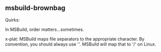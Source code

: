 msbuild-brownbag
----------------


Quirks:

In MSBuild, order matters...sometimes.

x-plat: MSBuild maps file separators to the appropriate character.
By convention, you should always use '\'. MSBuild will map that to '/' on Linux.
